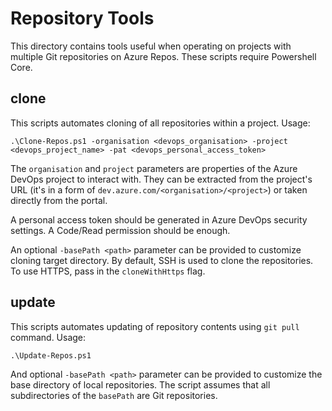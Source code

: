# Repository Tools
This directory contains tools useful when operating on projects with multiple Git repositories on Azure Repos.
These scripts require Powershell Core.

## clone
This scripts automates cloning of all repositories within a project. Usage:

`.\Clone-Repos.ps1 -organisation <devops_organisation> -project <devops_project_name> -pat <devops_personal_access_token>`

The `organisation` and `project` parameters are properties of the Azure DevOps project to interact with. They can be extracted from the project's URL (it's in a form of `dev.azure.com/<organisation>/<project>`) or taken directly from the portal.

A personal access token should be generated in Azure DevOps security settings. A Code/Read permission should be enough.

An optional `-basePath <path>` parameter can be provided to customize cloning target directory.
By default, SSH is used to clone the repositories. To use HTTPS, pass in the `cloneWithHttps` flag.

## update
This scripts automates updating of repository contents using `git pull` command. Usage:

`.\Update-Repos.ps1`

And optional `-basePath <path>` parameter can be provided to customize the base directory of local repositories. The script assumes that all subdirectories of the `basePath` are Git repositories.